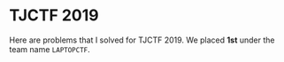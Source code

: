 # TJCTF 2019

Here are problems that I solved for TJCTF 2019. We placed **1st** under the team name `LAPTOPCTF`.